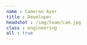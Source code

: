 ```yaml
---
name : Cameron Ayer
title : Developer
headshot : /img/team/cam.jpg
class : engineering
all : true
---
```


